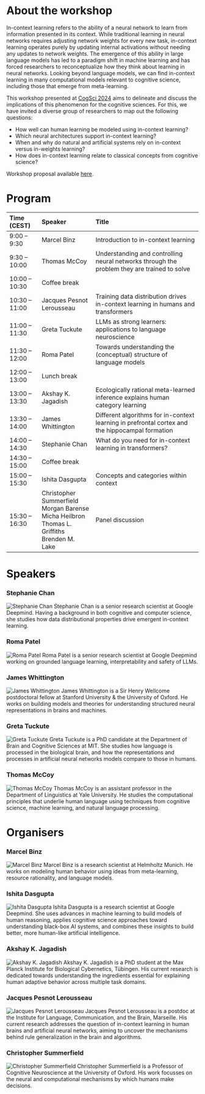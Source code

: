 # About the workshop

In-context learning refers to the ability of a neural network to learn from information presented in its context. While traditional learning in neural networks requires adjusting network weights for every new task, in-context learning operates purely by updating internal activations without needing any updates to network weights. The emergence of this ability in large language models has led to a paradigm shift in machine learning and has forced researchers to reconceptualize how they think about learning in neural networks. Looking beyond language models, we can find in-context learning in many computational models relevant to cognitive science, including those that emerge from meta-learning.

This workshop presented at [CogSci 2024](https://cognitivesciencesociety.org/cogsci-2024/ "COGSCI 2024 Website") aims to delineate and discuss the implications of this phenomenon for the cognitive sciences. For this, we have invited a diverse group of researchers to map out the following questions:
- How well can human learning be modeled using in-context learning?
- Which neural architectures support in-context learning?
- When and why do natural and artificial systems rely on in-context versus in-weights learning?
- How does in-context learning relate to classical concepts from cognitive science?

Workshop proposal available [here](assets/pdf/In_context_learning_in_natural_and_artificial_intelligence.pdf).

# Program

| **Time (CEST)** | **Speaker** | **Title** |
|:-----|:-----|:-----|
| 9:00 – 9:30 | Marcel Binz | Introduction to in-context learning |
| 9:30 – 10:00 | Thomas McCoy | Understanding and controlling neural networks through the problem they are trained to solve |
| 10:00 – 10:30 | Coffee break ||
| 10:30 – 11:00 | Jacques Pesnot Lerousseau | Training data distribution drives in-context learning in humans and transformers |
| 11:00 – 11:30 | Greta Tuckute | LLMs as strong learners: applications to language neuroscience |
| 11:30 – 12:00 | Roma Patel | Towards understanding the (conceptual) structure of language models |
| 12:00 – 13:00 | Lunch break ||
| 13:00 – 13:30 | Akshay K. Jagadish | Ecologically rational meta-learned inference explains human category learning |
| 13:30 – 14:00 | James Whittington | Different algorithms for in-context learning in prefrontal cortex and the hippocampal formation |
| 14:00 – 14:30 | Stephanie Chan | What do you need for in-context learning in transformers? |
| 14:30 – 15:00 | Coffee break ||
| 15:00 – 15:30 | Ishita Dasgupta | Concepts and categories within context |
| 15:30 – 16:30 | Christopher Summerfield <br> Morgan Barense <br> Micha Heilbron <br> Thomas L. Griffiths <br> Brenden M. Lake | Panel discussion |

# Speakers

### Stephanie Chan
![Stephanie Chan](/assets/images/stephanie_chan.jpeg)
Stephanie Chan is a senior research scientist at Google Deepmind. Having a background in both cognitive and computer science, she studies how data distributional properties drive emergent in-context learning.

### Roma Patel
![Roma Patel](/assets/images/roma_patel.jpg)
Roma Patel is a senior research scientist at Google Deepmind working on grounded language learning, interpretability and safety of LLMs.

### James Whittington
![James Whittington](/assets/images/james_whittington.jpg)
James Whittington is a Sir Henry Wellcome postdoctoral fellow at Stanford University & the University of Oxford. He works on building models and theories for understanding structured neural representations in brains and machines.

### Greta Tuckute
![Greta Tuckute](/assets/images/greta_tuckute.jpeg)
Greta Tuckute is a PhD candidate at the Department of Brain and Cognitive Sciences at MIT. She studies how language is processed in the biological brain, and how the representations and processes in artificial neural networks models compare to those in humans.

### Thomas McCoy
![Thomas McCoy](/assets/images/tom_mccoy.jpg)
Thomas McCoy is an assistant professor in the Department of Linguistics at Yale University. He studies the computational principles that underlie human language using techniques from cognitive science, machine learning, and natural language processing.




# Organisers

### Marcel Binz
![Marcel Binz](/assets/images/marcel_binz.jpg)
Marcel Binz is a research scientist at Helmholtz Munich. He works on modeling human behavior using ideas from meta-learning, resource rationality, and language models.

### Ishita Dasgupta
![Ishita Dasgupta](/assets/images/ishita_dasgupta.jpeg)
Ishita Dasgupta is a research scientist at Google Deepmind. She uses advances in machine learning to build models of human reasoning, applies cognitive science approaches toward understanding black-box AI systems, and combines these insights to build better, more human-like artificial intelligence.

### Akshay K. Jagadish
![Akshay K. Jagadish](/assets/images/akshay_jagadish.jpeg)
Akshay K. Jagadish is a PhD student at the Max Planck Institute for Biological Cybernetics, Tübingen. His current research is dedicated towards understanding the ingredients essential for explaining human adaptive behavior across multiple task domains.

### Jacques Pesnot Lerousseau
![Jacques Pesnot Lerousseau](/assets/images/jacques_pesnot_lerousseau.jpeg)
Jacques Pesnot Lerousseau is a postdoc at the Institute for Language, Communication, and the Brain, Marseille. His current research addresses the question of in-context learning in human brains and artificial neural networks, aiming to uncover the mechanisms behind rule generalization in the brain and algorithms.

### Christopher Summerfield
![Christopher Summerfield](/assets/images/christopher_summerfield.webp)
Christopher Summerfield is a Professor of Cognitive Neuroscience at the University of Oxford. His work focusses on the neural and computational mechanisms by which humans make decisions.
